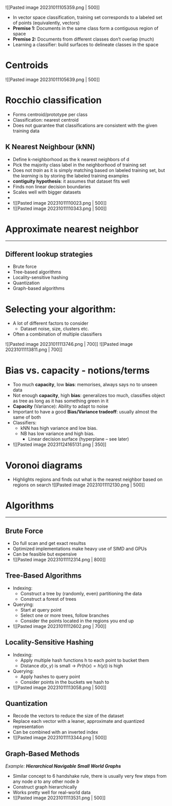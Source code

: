 ![[Pasted image 20231011105359.png | 500]]

* In vector space classification, training set corresponds to a labeled set of points (equivalently, vectors) 
* **Premise 1:** Documents in the same class form a contiguous region of space 
* **Premise 2:** Documents from different classes don’t overlap (much) 
* Learning a classifier: build surfaces to delineate classes in the space


# Centroids

![[Pasted image 20231011105639.png | 500]]


# Rocchio classification

* Forms centroid/prototype per class
* Classification: nearest centroid
* Does not guarantee that classifications are consistent with the given training data


## K Nearest Neighbour (kNN)

* Define k-neighborhood as the k nearest neighbors of d
* Pick the majority class label in the neighborhood of training set
* Does not _train_ as it is simply matching based on labeled training set, but the _learning_ is by storing the labeled training examples
* **contiguity hypothesis**: it assumes that dataset fits well
* Finds non linear decision boundaries
* Scales well with bigger datasets
* 
* ![[Pasted image 20231011110023.png | 500]]
* ![[Pasted image 20231011110343.png | 500]]


# Approximate nearest neighbor
---

## Different lookup strategies

* Brute force 
* Tree-based algorithms 
* Locality-sensitive hashing 
* Quantization 
* Graph-based algorithms


# Selecting your algorithm:

* A lot of different factors to consider
	* Dataset noise, size, clusters etc.
* Often a combination of multiple classifiers

![[Pasted image 20231011113746.png | 700]]
![[Pasted image 20231011113811.png | 700]]

# Bias vs. capacity - notions/terms

* Too much **capacity**, low **bias**: memorises, always says no to unseen data
* Not enough **capacity**, high **bias**: generalizes too much, classifies object as tree as long as it has something green in it
* **Capacity** (Variance): Ability to adapt to noise
* Important to have a good **Bias/Variance tradeoff**: usually almost the same of both
* Classifiers:
	* kNN has high variance and low bias.
	* NB has low variance and high bias. 
		* Linear decision surface (hyperplane – see later)
* ![[Pasted image 20231124165131.png | 350]]


# Voronoi diagrams

* Highlights regions and finds out what is the nearest neighbor based on regions on search
![[Pasted image 20231011112130.png | 500]]


# Algorithms
---
## Brute Force

* Do full scan and get exact resultss
* Optimized implementations make heavy use of SIMD and GPUs
* Can be feasible but expensive
* ![[Pasted image 20231011112314.png | 800]]
## Tree-Based Algorithms
* Indexing:
	* Construct a tree by (randomly, even) partitioning the data
	* Construct a forest of trees
* Querying:
	* Start at query point
	* Select one or more trees, follow branches
	* Consider the points located in the regions you end up
* ![[Pasted image 20231011112602.png | 700]]

## Locality-Sensitive Hashing

* Indexing:
	* Apply multiple hash functions h to each point to bucket them 
	* Distance $d(x, y)$ is small → $Pr(h(x) = h(y))$ is high
* Querying:
	* Apply hashes to query point
	* Consider points in the buckets we hash to
* ![[Pasted image 20231011113058.png | 500]]

## Quantization

* Recode the vectors to reduce the size of the dataset 
* Replace each vector with a leaner, approximate and quantized representation 
* Can be combined with an inverted index
* ![[Pasted image 20231011113344.png | 500]]

## Graph-Based Methods
_Example: **Hierarchical Navigable Small World Graphs**_

* Similar concept to 6 handshake rule, there is usually very few steps from any node $a$ to any other node $b$
* Construct graph hierarchically
* Works pretty well for real-world data
* ![[Pasted image 20231011113531.png | 500]]


